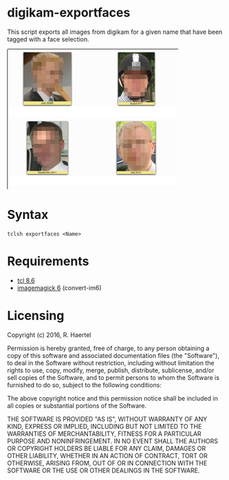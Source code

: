 # digikam-exportfaces

This script exports all images from digikam for a given name that have been tagged with a face selection.

![Example](example.png)

# Syntax

```
tclsh exportfaces <Name>
```

# Requirements

* [tcl 8.6](http://core.tcl.tk)
* [imagemagick 6](https://www.imagemagick.org) (convert-im6)

# Licensing

Copyright (c) 2016, R. Haertel

Permission is hereby granted, free of charge, to any person obtaining a copy of this software and associated documentation files (the "Software"), to deal in the Software without restriction, including without limitation the rights to use, copy, modify, merge, publish, distribute, sublicense, and/or sell copies of the Software, and to permit persons to whom the Software is furnished to do so, subject to the following conditions:

The above copyright notice and this permission notice shall be included in all copies or substantial portions of the Software.

THE SOFTWARE IS PROVIDED "AS IS", WITHOUT WARRANTY OF ANY KIND, EXPRESS OR IMPLIED, INCLUDING BUT NOT LIMITED TO THE WARRANTIES OF MERCHANTABILITY, FITNESS FOR A PARTICULAR PURPOSE AND NONINFRINGEMENT. IN NO EVENT SHALL THE AUTHORS OR COPYRIGHT HOLDERS BE LIABLE FOR ANY CLAIM, DAMAGES OR OTHER LIABILITY, WHETHER IN AN ACTION OF CONTRACT, TORT OR OTHERWISE, ARISING FROM, OUT OF OR IN CONNECTION WITH THE SOFTWARE OR THE USE OR OTHER DEALINGS IN THE SOFTWARE.
